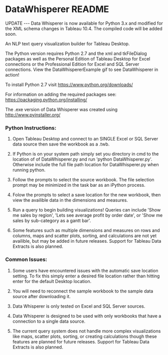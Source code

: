 # DataWhisperer README

UPDATE --- Data Whisperer is now available for Python 3.x and modified for the XML schema changes in Tableau 10.4. The compiled code will be added soon.

An NLP text query visualization builder for Tableau Desktop.

The Python version requires Python 2.7 and the xml and tkFileDialog packages as well as the Personal Edition of Tableau Desktop for Excel connections or the Professional Edition for Excel and SQL Server connections. View the DataWhispererExample gif to see DataWhisperer in action!

To install Python 2.7 visit https://www.python.org/downloads/

For information on adding the required packages see: https://packaging.python.org/installing/

The .exe version of Data Whisperer was created using http://www.pyinstaller.org/

### Python Instructions:

1) Open Tableau Desktop and connect to an SINGLE Excel or SQL Server data source then save the workbook as a .twb.

2) If Python is on your system path simply set you directory in cmd to the location of of DataWhisperer.py and run 'python DataWhisperer.py'. Otherwise include the full file path location for DataWhisperer.py when running python.

3) Follow the prompts to select the source workbook. The file selection prompt may be minimized in the task bar as an iPython process.

4) Folow the prompts to select a save location for the new workbook, then view the availible data in the dimensions and measures.

5) Run a query to begin building visualizations! Queries can include 'Show me sales by region', 'Lets see average profit by order date', or 'Show me sales by sub-category as a gantt bar'.

6) Some features such as multiple dimensions and measures on rows and columns, maps and scatter plots, sorting, and calculations are not yet availible, but may be added in future releases. Support for Tableau Data Extracts is also planned.

### Common Issues:

1) Some users have encountered issues with the automatic save location setting. To fix this simply enter a desired file location rather than hitting enter for the default Desktop location.

2) You will need to reconnect the sample workbook to the sample data source after downloading it.

3) Data Whisperer is only tested on Excel and SQL Server sources.

4) Data Whisperer is designed to be used with only workbooks that have a connection to a single data source.

5) The current query system does not handle more complex visualizations like maps, scatter plots, sorting, or creating calculations though these features are planned for future releases. Support for Tableau Data Extracts is also planned.
